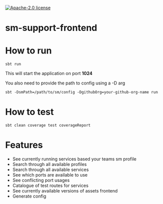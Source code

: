 [![Apache-2.0 license](http://img.shields.io/badge/license-Apache-brightgreen.svg)](http://www.apache.org/licenses/LICENSE-2.0.html)

sm-support-frontend
================================

How to run
==========

```sbtshell
sbt run
```

This will start the application on port **1024**

You also need to provide the path to config using a -D arg
```sbtshell
sbt -DsmPath=/path/to/sm/config -DgithubOrg=your-github-org-name run
```
How to test
===========
```sbtshell
sbt clean coverage test coverageReport
```

Features
========
- See currently running services based your teams sm profile
- Search through all available profiles
- Search through all available services
- See which ports are available to use
- See conflicting port usages
- Catalogue of test routes for services
- See currently available versions of assets frontend
- Generate config
